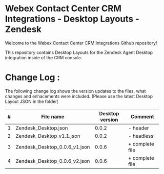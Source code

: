 # Webex Contact Center CRM Integrations - Desktop Layouts - Zendesk

Welcome to the Webex Contact Center CRM Integrations Github repository!

This repository contains Desktop Layouts for the Zendesk Agent Desktop integration inside of the CRM console.

# Change Log :

The following change log shows the version updates to the files, what changes and enhacements were included.
(Please use the latest Desktop Layout JSON in the folder)

| #   | File name                     | Desktop version | Comment         |
| --- | ----------------------------- | --------------- | --------------- |
| 1   | Zendesk_Desktop.json          | 0.0.2           | - header        |
| 2   | Zendesk_Desktop_v1.1.json     | 0.0.2           | - headless      |
| 3   | Zendesk_Desktop_0.0.6_v1.json | 0.0.6           | + complete file |
| 4   | Zendesk_Desktop_0.0.6_v2.json | 0.0.6           | + complete file |
